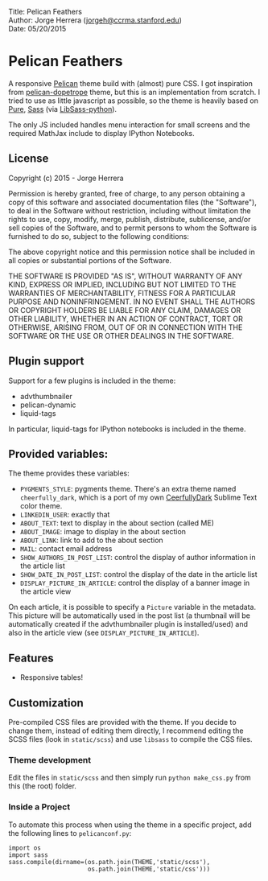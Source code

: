 Title: Pelican Feathers  
Author: Jorge Herrera (jorgeh@ccrma.stanford.edu)  
Date: 05/20/2015  


# Pelican Feathers

A responsive [Pelican](http://blog.getpelican.com/) theme build with (almost) pure CSS. I got inspiration from [pelican-dopetrope](https://github.com/PierrePaul/html5-dopetrope) theme, but this is an implementation from scratch. I tried to use as little javascript as possible, so the theme is heavily based on [Pure](http://purecss.io), [Sass](http://sass-lang.com) (via [LibSass-python](https://github.com/dahlia/libsass-python)).

The only JS included handles menu interaction for small screens and the required MathJax include to display IPython Notebooks.


## License

Copyright (c) 2015 - Jorge Herrera

Permission is hereby granted, free of charge, to any person obtaining a copy
of this software and associated documentation files (the "Software"), to deal
in the Software without restriction, including without limitation the rights
to use, copy, modify, merge, publish, distribute, sublicense, and/or sell
copies of the Software, and to permit persons to whom the Software is
furnished to do so, subject to the following conditions:

The above copyright notice and this permission notice shall be included in
all copies or substantial portions of the Software.

THE SOFTWARE IS PROVIDED "AS IS", WITHOUT WARRANTY OF ANY KIND, EXPRESS OR
IMPLIED, INCLUDING BUT NOT LIMITED TO THE WARRANTIES OF MERCHANTABILITY,
FITNESS FOR A PARTICULAR PURPOSE AND NONINFRINGEMENT. IN NO EVENT SHALL THE
AUTHORS OR COPYRIGHT HOLDERS BE LIABLE FOR ANY CLAIM, DAMAGES OR OTHER
LIABILITY, WHETHER IN AN ACTION OF CONTRACT, TORT OR OTHERWISE, ARISING FROM,
OUT OF OR IN CONNECTION WITH THE SOFTWARE OR THE USE OR OTHER DEALINGS IN
THE SOFTWARE.


## Plugin support

Support for a few plugins is included in the theme:

 - advthumbnailer
 - pelican-dynamic
 - liquid-tags

In particular, liquid-tags for IPython notebooks is included in the theme.


## Provided variables:

The theme provides these variables:


 - `PYGMENTS_STYLE`: pygments theme. There's an extra theme named `cheerfully_dark`, which is a port of my own [CeerfullyDark](https://github.com/jorgehatccrma/CheerfullyDark) Sublime Text color theme.
 - `LINKEDIN_USER`: exactly that
 - `ABOUT_TEXT`: text to display in the about section (called ME)
 - `ABOUT_IMAGE`: image to display in the about section
 - `ABOUT_LINK`: link to add to the about section
 - `MAIL`: contact email address
 - `SHOW_AUTHORS_IN_POST_LIST`: control the display of author information in the article list
 - `SHOW_DATE_IN_POST_LIST`: control the display of the date in the article list
 - `DISPLAY_PICTURE_IN_ARTICLE`: control the display of a banner image in the article view

On each article, it is possible to specify a `Picture` variable in the metadata. This picture will be automatically used in the post list (a thumbnail will be automatically created if the advthumbnailer plugin is installed/used) and also in the article view (see `DISPLAY_PICTURE_IN_ARTICLE`).


## Features

 - Responsive tables!

 
## Customization

Pre-compiled CSS files are provided with the theme. If you decide to change them, instead of editing them directly, I recommend editing the SCSS files (look in `static/scss`) and use `libsass` to compile the CSS files. 

### Theme development

Edit the files in `static/scss` and then simply run `python make_css.py` from this (the root) folder.

### Inside a Project

To automate this process when using the theme in a specific project, add the following lines to `pelicanconf.py`:

    import os
    import sass
    sass.compile(dirname=(os.path.join(THEME,'static/scss'),
                          os.path.join(THEME,'static/css')))



